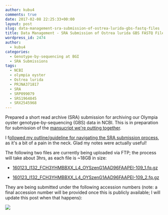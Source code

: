 ```yaml
---
author: kubu4
comments: true
date: 2017-02-08 22:25:33+00:00
layout: post
slug: data-management-sra-submission-of-ostrea-lurida-gbs-fastq-files
title: Data Management - SRA Submission of Ostrea lurida GBS FASTQ Files
wordpress_id: 2474
author:
  - kubu4
categories:
  - Genotype-by-sequencing at BGI
  - SRA Submissions
tags:
  - NCBI
  - olympia oyster
  - Ostrea lurida
  - PRJNA371817
  - SRA
  - SRP099079
  - SRS1964845
  - SRX2545968
---
```


Prepared a short read archive (SRA) submission for archiving our Olympia oyster genotype-by-sequencing (GBS) data in NCBI. This is in preparation for submission of the [mansucript we're putting together](https://www.authorea.com/users/4974/articles/149442).

I f[ollowed my outline/guideline for navigating the SRA submission process](2016/03/23/data-management-sra-submission-overview.html), as it's a bit of a pain in the neck. Glad my notes were actually useful!

The following two files are currently being uploaded via FTP; the process will take about 3hrs, as each file is ~18GB in size:





  * [160123_I132_FCH3YHMBBXX_L4_OYSzenG1AAD96FAAPEI-109_1.fq.gz](https://owl.fish.washington.edu/nightingales/O_lurida/20160223_gbs/160123_I132_FCH3YHMBBXX_L4_OYSzenG1AAD96FAAPEI-109_1.fq.gz)



  * [160123_I132_FCH3YHMBBXX_L4_OYSzenG1AAD96FAAPEI-109_2.fq.gz](https://owl.fish.washington.edu/nightingales/O_lurida/20160223_gbs/160123_I132_FCH3YHMBBXX_L4_OYSzenG1AAD96FAAPEI-109_2.fq.gz)








They are being submitted under the following accession numbers (note: a final accession number will be provided once this is publicly available; I will update this post when that happens):

[![](https://eagle.fish.washington.edu/Arabidopsis/20170208_SRA_submission_oly_gbs.png)](http://eagle.fish.washington.edu/Arabidopsis/20170208_SRA_submission_oly_gbs.png)

